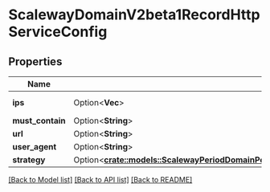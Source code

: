 # ScalewayDomainV2beta1RecordHttpServiceConfig

## Properties

Name | Type | Description | Notes
------------ | ------------- | ------------- | -------------
**ips** | Option<**Vec<String>**> | (IP address) | [optional]
**must_contain** | Option<**String**> |  | [optional]
**url** | Option<**String**> |  | [optional]
**user_agent** | Option<**String**> |  | [optional]
**strategy** | Option<[**crate::models::ScalewayPeriodDomainPeriodV2beta1PeriodRecordPeriodHttpServiceConfigPeriodStrategy**](scaleway.domain.v2beta1.Record.HTTPServiceConfig.Strategy.md)> |  | [optional]

[[Back to Model list]](../README.md#documentation-for-models) [[Back to API list]](../README.md#documentation-for-api-endpoints) [[Back to README]](../README.md)


